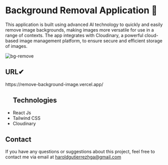 <h1>Background Removal Application 🚀</h1>

This application is built using advanced AI technology to quickly and easily remove image backgrounds, making images more versatile for use in a range of contexts. The app integrates with Cloudinary, a powerful cloud-based image management platform, to ensure secure and efficient storage of images.





![bg-remove](https://github.com/Harold2000-ga/Remove-Bg-Image/assets/114302259/523225ca-2370-491a-8800-1dfc791923eb)


  
  <h2>URL✔</h2>

  <p>https://remove-background-image.vercel.app/</p>
  
<ul><h2>Technologies</h2>

  <li>React Js</li>
  <li>Tailwind CSS</li>
  <li>Cloudinary</li>
  
  </ul>


  <h2>Contact</h2>
  
If you have any questions or suggestions about this project, feel free to contact me via email at haroldgutierrezhga@gmail.com
